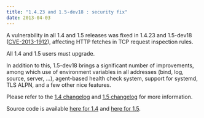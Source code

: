 ```yaml
---
title: "1.4.23 and 1.5-dev18 : security fix"
date: 2013-04-03
---
```

A vulnerability in all 1.4 and 1.5 releases was fixed in 1.4.23 and 1.5-dev18 ([CVE-2013-1912](http://seclists.org/oss-sec/2013/q2/3)), affecting HTTP fetches in TCP request inspection rules.

All 1.4 and 1.5 users must upgrade.

In addition to this, 1.5-dev18 brings a significant number of improvements, among which use of environment variables in all addresses (bind, log, source, server, ...), agent-based health check system, support for systemd, TLS ALPN, and a few other nice features.

Please refer to the [1.4 changelog](/download/1.4/src/CHANGELOG) and [1.5 changelog](/download/1.5/src/CHANGELOG) for more information.

Source code is available [here for 1.4](/download/1.4/src/) and [here for 1.5](/download/1.5/src/).
